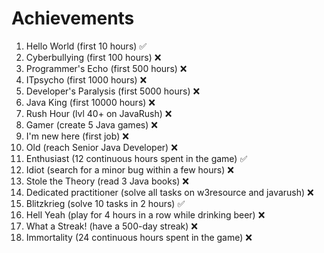 # Achievements
1. Hello World (first 10 hours) :white_check_mark:
2. Cyberbullying (first 100 hours) :x:
3. Programmer's Echo (first 500 hours) :x:
4. ITpsycho (first 1000 hours) :x:
5. Developer's Paralysis (first 5000 hours) :x:
6. Java King (first 10000 hours) :x:
7. Rush Hour (lvl 40+ on JavaRush) :x:
8. Gamer (create 5 Java games) :x:
9. I'm new here (first job) :x:
10. Old (reach Senior Java Developer) :x:
11. Enthusiast (12 continuous hours spent in the game) :white_check_mark:
12. Idiot (search for a minor bug within a few hours) :x:
13. Stole the Theory (read 3 Java books) :x:
14. Dedicated practitioner (solve all tasks on w3resource and javarush) :x:
15. Blitzkrieg (solve 10 tasks in 2 hours) :white_check_mark:
16. Hell Yeah (play for 4 hours in a row while drinking beer) :x:
17. What a Streak! (have a 500-day streak) :x:
18. Immortality (24 continuous hours spent in the game) :x:
